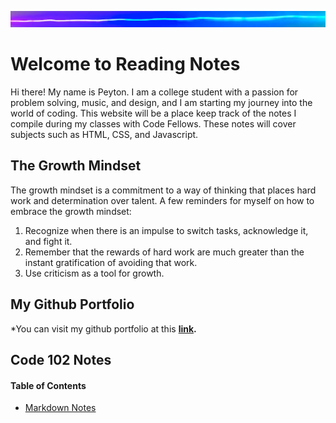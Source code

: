 ![](lite.png)

# Welcome to Reading Notes

Hi there! My name is Peyton. I am a college student with a passion for problem solving, music, and design, and I am starting my journey into the world of coding. 
This website will be a place keep track of the notes I compile during my classes with Code Fellows. These notes will cover subjects such as HTML, CSS, and Javascript. 

## The Growth Mindset

The growth mindset is a commitment to a way of thinking that places hard work and determination over talent. 
A few reminders for myself on how to embrace the growth mindset:

1. Recognize when there is an impulse to switch tasks, acknowledge it, and fight it. 
2. Remember that the rewards of hard work are much greater than the instant gratification of avoiding that work.
3. Use criticism as a tool for growth.

## My Github Portfolio
*You can visit my github portfolio at this **[link](https://github.com/peymade).**

## Code 102 Notes

#### Table of Contents
* [Markdown Notes](markdown.md)
